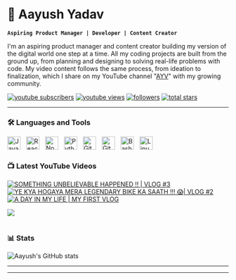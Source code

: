 # 🚀 Aayush Yadav

**`Aspiring Product Manager | Developer | Content Creator`**

I'm an aspiring product manager and content creator building my version of the digital world one step at a time. All my coding projects are built from the ground up, from planning and designing to solving real-life problems with code. My video content follows the same process, from ideation to finalization, which I share on my YouTube channel "[AYV][youtube]" with my growing community.

<p align="left">
   <a href="https://www.youtube.com/channel/UCzwWNYIYrQreb4SDZ5S7ryw?sub_confirmation=1">
      <img alt="youtube subscribers" title="Subscribe to my YouTube channel" src="https://custom-icon-badges.demolab.com/youtube/channel/subscribers/UCzwWNYIYrQreb4SDZ5S7ryw?color=%23E05D44&label=SUBSCRIBE&logo=video&logoColor=white&style=for-the-badge&labelColor=CE4630"/></a> 
   <a href="https://www.youtube.com/channel/UCzwWNYIYrQreb4SDZ5S7ryw">
      <img alt="youtube views" title="YouTube views" src="https://custom-icon-badges.demolab.com/youtube/channel/views/UCzwWNYIYrQreb4SDZ5S7ryw?color=%23E1AD0E&logo=eye&logoColor=white&style=for-the-badge&labelColor=C79600"/></a> 
   <a href="https://github.com/aayushxyadav?tab=followers">
      <img alt="followers" title="Follow me on GitHub" src="https://custom-icon-badges.demolab.com/github/followers/aayushxyadav?color=236ad3&labelColor=1155ba&style=for-the-badge&logo=person-add&label=Follow&logoColor=white"/></a>
   <a href="https://github.com/aayushxyadav?tab=repositories&sort=stargazers">
      <img alt="total stars" title="Total stars on GitHub" src="https://custom-icon-badges.demolab.com/github/stars/aayushxyadav?color=55960c&style=for-the-badge&labelColor=488207&logo=star"/></a>
</p>

---

### 🛠️ Languages and Tools

<img align="left" alt="JavaScript" width="30px" style="padding-right:10px;" src="https://cdn.jsdelivr.net/gh/devicons/devicon/icons/javascript/javascript-plain.svg" />
<img align="left" alt="React" width="30px" style="padding-right:10px;" src="https://cdn.jsdelivr.net/gh/devicons/devicon/icons/react/react-original.svg" />
<img align="left" alt="NodeJS" width="30px" style="padding-right:10px;" src="https://cdn.jsdelivr.net/gh/devicons/devicon/icons/nodejs/nodejs-original.svg" />
<img align="left" alt="Python" width="30px" style="padding-right:10px;" src="https://cdn.jsdelivr.net/gh/devicons/devicon/icons/python/python-plain.svg" />
<img align="left" alt="Git" width="30px" style="padding-right:10px;" src="https://cdn.jsdelivr.net/gh/devicons/devicon/icons/git/git-original.svg" />
<img align="left" alt="GitHub" width="30px" style="padding-right:10px;" src="https://cdn.jsdelivr.net/gh/devicons/devicon/icons/github/github-original.svg" />
<img align="left" alt="Bash" width="30px" style="padding-right:10px;" src="https://cdn.jsdelivr.net/gh/devicons/devicon/icons/bash/bash-original.svg" />
<img align="left" alt="Linux" width="30px" style="padding-right:10px;" src="https://cdn.jsdelivr.net/gh/devicons/devicon/icons/linux/linux-original.svg" />
<br />

#

### 📺 Latest YouTube Videos

<!-- BEGIN YOUTUBE-CARDS -->
[![SOMETHING UNBELIEVABLE HAPPENED !! | VLOG #3](https://ytcards.demolab.com/?id=lV6oSLU67TM&title=Flat+vs+PG+vs+Room+-+Which+is+Better%3F&lang=en&timestamp=1692446400&background_color=%230d1117&title_color=%23ffffff&stats_color=%23dedede&max_title_lines=1&width=250&border_radius=5&duration=358 "SOMETHING UNBELIEVABLE HAPPENED !! | VLOG #3")](https://www.youtube.com/watch?v=lV6oSLU67TM)
[![YE KYA HOGAYA MERA LEGENDARY BIKE KA SAATH !!! 😱| VLOG #2](https://ytcards.demolab.com/?id=e87ajexq4xM&title=How+to+Find+a+Room%2FPG%2FFlat+Anywhere+in+India&lang=en&timestamp=1692888000&background_color=%230d1117&title_color=%23ffffff&stats_color=%23dedede&max_title_lines=1&width=250&border_radius=5&duration=331 "YE KYA HOGAYA MERA LEGENDARY BIKE KA SAATH !!! 😱| VLOG #2")](https://www.youtube.com/watch?v=e87ajexq4xM)
[![A DAY IN MY LIFE | MY FIRST VLOG](https://ytcards.demolab.com/?id=wNZX9SvI1Bs&title=2023+Kerala+Travel+Vlog+%7C+Exploring+God%E2%80%99s+Own+Country&lang=en&timestamp=1693310400&background_color=%230d1117&title_color=%23ffffff&stats_color=%23dedede&max_title_lines=1&width=250&border_radius=5&duration=578 "A DAY IN MY LIFE | MY FIRST VLOG")](https://www.youtube.com/watch?v=wNZX9SvI1Bs)
<!-- END YOUTUBE-CARDS -->

[<img src="https://custom-icon-badges.demolab.com/badge/-Subscribe%20For%20More-red?style=for-the-badge&logo=video&logoColor=white"/>](https://www.youtube.com/channel/UCzwWNYIYrQreb4SDZ5S7ryw?sub_confirmation=1)

#

### 📊 Stats

![Aayush's GitHub stats](https://github-readme-stats.vercel.app/api?username=aayushxyadav&show_icons=true&theme=gruvbox)

---

[website]: https://github.com/aayushxyadav
[youtube]: https://www.youtube.com/channel/UCzwWNYIYrQreb4SDZ5S7ryw

---


